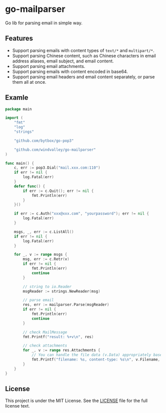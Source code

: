 # go-mailparser

Go lib for parsing email in simple way.

## Features

- Support parsing emails with content types of `text/*` and `multipart/*`.
- Support parsing Chinese content, such as Chinese characters in email address aliases, email subject, and email content.
- Support parsing email attachments.
- Support parsing emails with content encoded in base64.
- Support parsing email headers and email content separately, or parse them all at once.

## Examle

```go
package main

import (
	"fmt"
	"log"
	"strings"

	"github.com/bytbox/go-pop3"

	"github.com/windvalley/go-mailparser"
)

func main() {
	c, err := pop3.Dial("mail.xxx.com:110")
	if err != nil {
		log.Fatal(err)
	}
	defer func() {
		if err := c.Quit(); err != nil {
			fmt.Println(err)
		}
	}()

	if err := c.Auth("xxx@xxx.com", "yourpassword"); err != nil {
		log.Fatal(err)
	}

	msgs, _, err := c.ListAll()
	if err != nil {
		log.Fatal(err)
	}

	for _, v := range msgs {
		msg, err := c.Retr(v)
		if err != nil {
			fmt.Println(err)
			continue
		}

		// string to io.Reader
		msgReader := strings.NewReader(msg)

		// parse email
		res, err := mailparser.Parse(msgReader)
		if err != nil {
			fmt.Println(err)
			continue
		}

		// check MailMessage
		fmt.Printf("result: %+v\n", res)

		// check attachments
		for _, v := range res.Attachments {
			// You can handle the file data (v.Data) appropriately based on the content type.
			fmt.Printf("filename: %s, content-type: %s\n", v.Filename, v.ContentType)
		}
	}
}
```

## License

This project is under the MIT License.
See the [LICENSE](LICENSE) file for the full license text.
